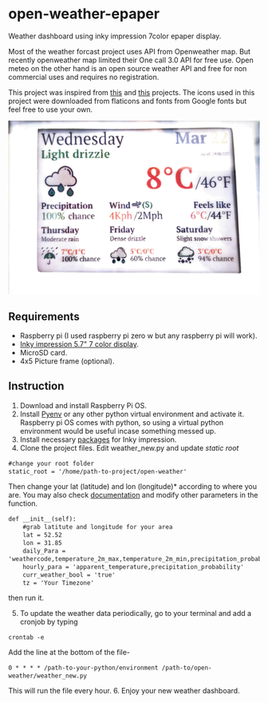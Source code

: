 # open-weather-epaper
Weather dashboard using inky impression 7color epaper display. 


 Most of the weather forcast project uses API from Openweather map. But recently openweather map limited their One call 3.0 API for free use. Open meteo on the other hand is an open source weather API and free for non commercial uses and requires no registration. 


This project was inspired from [this](https://github.com/kotamorishi/weather-impression) and [this](https://github.com/axwax/Open-Meteo-Inky-Pack) projects.  The icons used in this project were downloaded from flaticons and fonts from Google fonts but feel free to use your own.

![eink weather dashboard](/assets/epaper-inky-weather-dashboard.jpeg)


## Requirements
- Raspberry pi (I used raspberry pi zero w but any raspberry pi will work).
- [Inky impression 5.7" 7 color display](https://shop.pimoroni.com/en-us/products/inky-impression-5-7).
- MicroSD card.
- 4x5 Picture frame (optional).

## Instruction

1. Download and install Raspberry Pi OS.
2. Install [Pyenv](https://github.com/pyenv/pyenv) or any other python virtual environment and activate it. Raspberry pi OS comes with python, so using a virtual python environment would be useful incase something messed up.
3. Install necessary [packages](https://github.com/pimoroni/inky) for Inky impression.
4. Clone the project files. Edit weather_new.py and update *static root*
```
#change your root folder
static_root = '/home/path-to-project/open-weather'
```
Then change your lat (latitude) and lon (longitude)* according to where you are. You may also check [documentation](https://open-meteo.com/en/docs) and modify other parameters in the function.

```
def __init__(self):
    #grab latitute and longitude for your area
    lat = 52.52
    lon = 31.85
    daily_Para = 'weathercode,temperature_2m_max,temperature_2m_min,precipitation_probability_max'
    hourly_para = 'apparent_temperature,precipitation_probability'
    curr_weather_bool = 'true'
    tz = 'Your Timezone'
```
then run it.

5. To update the weather data periodically, go to your terminal and add a cronjob by typing
```
crontab -e
```
Add the line at the bottom of the file- 
```
0 * * * * /path-to-your-python/environment /path-to/open-weather/weather_new.py
```
This will run the file every hour.
6. Enjoy your new weather dashboard.


